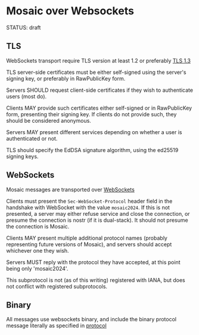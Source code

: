 # Mosaic over Websockets

<status>STATUS: draft</status>

## TLS

WebSockets transport require TLS version at least 1.2 or preferably
[TLS 1.3](https://datatracker.ietf.org/doc/html/rfc8446)

TLS server-side certificates must be either self-signed using the server's signing key,
or preferably in RawPublicKey form.

Servers SHOULD request client-side certificates if they wish to authenticate users
(most do).

Clients MAY provide such certificates either self-signed or in RawPublicKey form,
presenting their signing key. If clients do not provide such, they should be considered
anonymous.

Servers MAY present different services depending on whether a user is authenticated or not.

TLS should specify the EdDSA signature algorithm, using the ed25519 signing keys.

## WebSockets

Mosaic messages are transported over [WebSockets](https://datatracker.ietf.org/doc/html/rfc6455)

Clients must present the `Sec-WebSocket-Protocol` header field in the handshake with
WebSocket with the value `mosaic2024`.  If this is not presented, a server may either
refuse service and close the connection, or presume the connection is nostr (if it is
dual-stack). It should not presume the connection is Mosaic.

Clients MAY present multiple additional protocol names (probably representing future
versions of Mosaic), and servers should accept whichever one they wish.

Servers MUST reply with the protocol they have accepted, at this point being only 'mosaic2024'.

This subprotocol is not (as of this writing) registered with IANA, but does not conflict
with registered subprotocols.

## Binary

All messages use websockets binary, and include the binary protocol message
literally as specified in [protocol](protocol.md)
